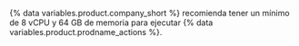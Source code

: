 {% data variables.product.company_short %} recomienda tener un mínimo de 8 vCPU y 64 GB de memoria para ejecutar {% data variables.product.prodname_actions %}.
